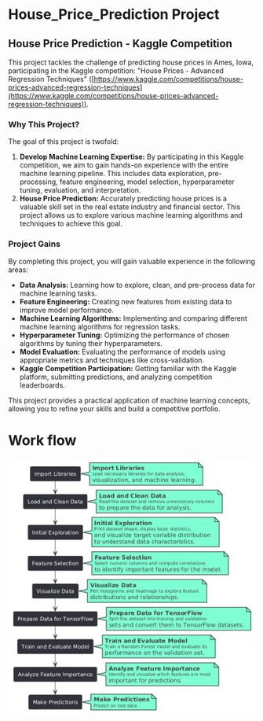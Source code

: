 # House_Price_Prediction Project
## House Price Prediction - Kaggle Competition

This project tackles the challenge of predicting house prices in Ames, Iowa, participating in the Kaggle competition: "House Prices - Advanced Regression Techniques" ([https://www.kaggle.com/competitions/house-prices-advanced-regression-techniques](https://www.kaggle.com/competitions/house-prices-advanced-regression-techniques)).

### Why This Project?

The goal of this project is twofold:

1. **Develop Machine Learning Expertise:** By participating in this Kaggle competition, we aim to gain hands-on experience with the entire machine learning pipeline. This includes data exploration, pre-processing, feature engineering, model selection, hyperparameter tuning, evaluation, and interpretation. 
2. **House Price Prediction:**  Accurately predicting house prices is a valuable skill set in the real estate industry and financial sector. This project allows us to explore various machine learning algorithms and techniques to achieve this goal. 

### Project Gains

By completing this project, you will gain valuable experience in the following areas:

* **Data Analysis:** Learning how to explore, clean, and pre-process data for machine learning tasks.
* **Feature Engineering:** Creating new features from existing data to improve model performance.
* **Machine Learning Algorithms:** Implementing and comparing different machine learning algorithms for regression tasks. 
* **Hyperparameter Tuning:** Optimizing the performance of chosen algorithms by tuning their hyperparameters.
* **Model Evaluation:** Evaluating the performance of models using appropriate metrics and techniques like cross-validation.
* **Kaggle Competition Participation:** Getting familiar with the Kaggle platform, submitting predictions, and analyzing competition leaderboards.


This project provides a practical application of machine learning concepts, allowing you to refine your skills and build a competitive portfolio.

# Work flow
![Image description](Img/House_Prediction_workflow.png)
